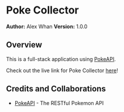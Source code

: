 # Poke Collector

**Author:** Alex Whan **Version:** 1.0.0

## Overview

This is a full-stack application using [PokeAPI](https://pokeapi.co/).

Check out the live link for Poke Collector [here](https://alex-whan.github.io/poke-collector/)! 

## Credits and Collaborations

* [PokeAPI](https://pokeapi.co/) - The RESTful Pokemon API




